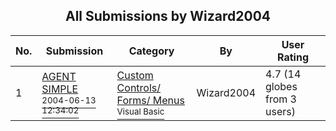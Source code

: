 ﻿<div align="center">

## All Submissions by Wizard2004

</div>

No.  | Submission | Category | By   | User Rating
---- | ---------- | -------- | ---- | -----------
1 | [AGENT SIMPLE<br /><sup>2004-06-13 12:34:02</sup>](https://github.com/Planet-Source-Code/wizard2004-agent-simple__1-54356) | [Custom Controls/ Forms/  Menus<br /><sup>Visual Basic</sup>](../ByCategory/custom-controls-forms-menus__1-4.md) | Wizard2004 | 4.7 (14 globes from 3 users)
